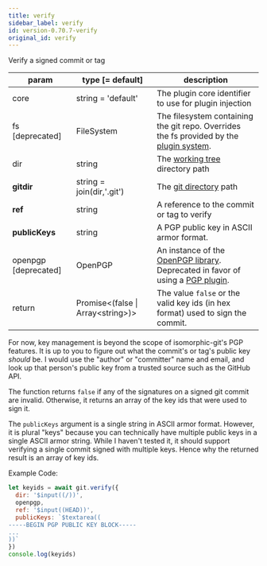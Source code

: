 ```yaml
---
title: verify
sidebar_label: verify
id: version-0.70.7-verify
original_id: verify
---
```


Verify a signed commit or tag

| param                | type [= default]                          | description                                                                                                                          |
| -------------------- | ----------------------------------------- | ------------------------------------------------------------------------------------------------------------------------------------ |
| core                 | string = 'default'                        | The plugin core identifier to use for plugin injection                                                                               |
| fs [deprecated]      | FileSystem                                | The filesystem containing the git repo. Overrides the fs provided by the [plugin system](./plugin_fs.md).                            |
| dir                  | string                                    | The [working tree](dir-vs-gitdir.md) directory path                                                                                  |
| **gitdir**           | string = join(dir,'.git')                 | The [git directory](dir-vs-gitdir.md) path                                                                                           |
| **ref**              | string                                    | A reference to the commit or tag to verify                                                                                           |
| **publicKeys**       | string                                    | A PGP public key in ASCII armor format.                                                                                              |
| openpgp [deprecated] | OpenPGP                                   | An instance of the [OpenPGP library](https://unpkg.com/openpgp@2.6.2). Deprecated in favor of using a [PGP plugin](./plugin_pgp.md). |
| return               | Promise\<(false &#124; Array\<string\>)\> | The value `false` or the valid key ids (in hex format) used to sign the commit.                                                      |

For now, key management is beyond the scope of isomorphic-git's PGP features.
It is up to you to figure out what the commit's or tag's public key _should_ be.
I would use the "author" or "committer" name and email, and look up
that person's public key from a trusted source such as the GitHub API.

The function returns `false` if any of the signatures on a signed git commit are invalid.
Otherwise, it returns an array of the key ids that were used to sign it.

The `publicKeys` argument is a single string in ASCII armor format. However, it is plural "keys" because
you can technically have multiple public keys in a single ASCII armor string. While I haven't tested it, it
should support verifying a single commit signed with multiple keys. Hence why the returned result is an array of key ids.

Example Code:

```js live
let keyids = await git.verify({
  dir: '$input((/))',
  openpgp,
  ref: '$input((HEAD))',
  publicKeys: `$textarea((
-----BEGIN PGP PUBLIC KEY BLOCK-----
...
))`
})
console.log(keyids)
```

<script>
(function rewriteEditLink() {
  const el = document.querySelector('a.edit-page-link.button');
  if (el) {
    el.href = 'https://github.com/isomorphic-git/isomorphic-git/edit/main/src/commands/verify.js';
  }
})();
</script>